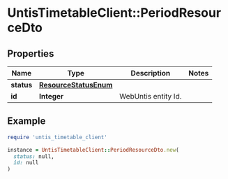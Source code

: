 # UntisTimetableClient::PeriodResourceDto

## Properties

| Name | Type | Description | Notes |
| ---- | ---- | ----------- | ----- |
| **status** | [**ResourceStatusEnum**](ResourceStatusEnum.md) |  |  |
| **id** | **Integer** | WebUntis entity Id. |  |

## Example

```ruby
require 'untis_timetable_client'

instance = UntisTimetableClient::PeriodResourceDto.new(
  status: null,
  id: null
)
```

